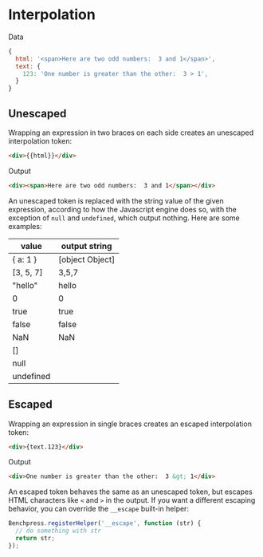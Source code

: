 # Interpolation

Data
```js
{
  html: '<span>Here are two odd numbers:  3 and 1</span>',
  text: {
    123: 'One number is greater than the other:  3 > 1',
  }
}
```

## Unescaped
Wrapping an expression in two braces on each side creates an unescaped interpolation token:

```html
<div>{{html}}</div>
```

Output
```html
<div><span>Here are two odd numbers:  3 and 1</span></div>
```

An unescaped token is replaced with the string value of the given expression, according to how the Javascript engine does so, with the exception of `null` and `undefined`, which output nothing. Here are some examples:

value     | output string
----------|-----------------
{ a: 1 }  | [object Object]
[3, 5, 7] | 3,5,7
"hello"   | hello
0         | 0
true      | true
false     | false
NaN       | NaN
[]        | 
null      | 
undefined | 

## Escaped

Wrapping an expression in single braces creates an escaped interpolation token:

```html
<div>{text.123}</div>
```

Output
```html
<div>One number is greater than the other:  3 &gt; 1</div>
```

An escaped token behaves the same as an unescaped token, but escapes HTML characters like `<` and `>` in the output. If you want a different escaping behavior, you can override the `__escape` built-in helper:

```js
Benchpress.registerHelper('__escape', function (str) {
  // do something with str
  return str;
});
```
